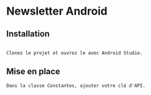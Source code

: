 ﻿# Newsletter Android

## Installation
```

Clonez le projet et ouvrez le avec Android Studio.
```
## Mise en place
```
Dans la classe Constantes, ajouter votre clé d'API. 
